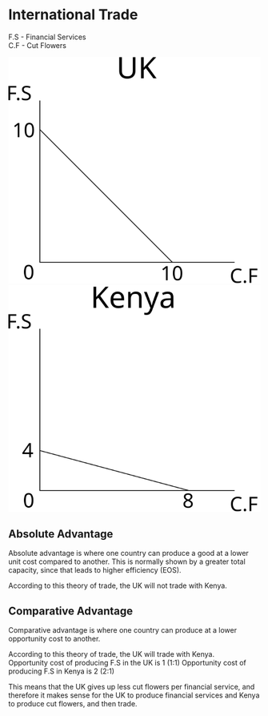 # International Trade #

F.S - Financial Services  
C.F - Cut Flowers

![absolute_advantage.svg](../diagrams/absolute_advantage.svg#mono-black)
![comparative_advantage.svg](../diagrams/comparative_advantage.svg#mono-black)

## Absolute Advantage ##
Absolute advantage is where one country can produce a good at a lower unit cost compared to another.
This is normally shown by a greater total capacity, since that leads to higher efficiency (EOS).

According to this theory of trade, the UK will not trade with Kenya.

## Comparative Advantage ##
Comparative advantage is where one country can produce at a lower opportunity cost to another.

According to this theory of trade, the UK will trade with Kenya.  
Opportunity cost of producing F.S in the UK is 1 (1:1)
Opportunity cost of producing F.S in Kenya is 2 (2:1)

This means that the UK gives up less cut flowers per financial service, and therefore it makes sense for the UK
to produce financial services and Kenya to produce cut flowers, and then trade.